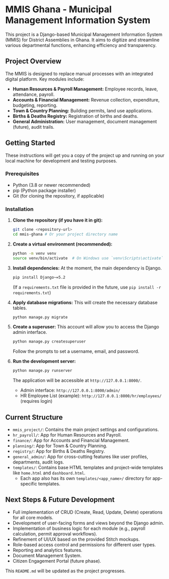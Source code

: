 # MMIS Ghana - Municipal Management Information System

This project is a Django-based Municipal Management Information System (MMIS) for District Assemblies in Ghana. It aims to digitize and streamline various departmental functions, enhancing efficiency and transparency.

## Project Overview

The MMIS is designed to replace manual processes with an integrated digital platform. Key modules include:

*   **Human Resources & Payroll Management:** Employee records, leave, attendance, payroll.
*   **Accounts & Financial Management:** Revenue collection, expenditure, budgeting, reporting.
*   **Town & Country Planning:** Building permits, land use applications.
*   **Births & Deaths Registry:** Registration of births and deaths.
*   **General Administration:** User management, document management (future), audit trails.

## Getting Started

These instructions will get you a copy of the project up and running on your local machine for development and testing purposes.

### Prerequisites

*   Python (3.8 or newer recommended)
*   pip (Python package installer)
*   Git (for cloning the repository, if applicable)

### Installation

1.  **Clone the repository (if you have it in git):**
    ```bash
    git clone <repository-url>
    cd mmis-ghana # Or your project directory name
    ```

2.  **Create a virtual environment (recommended):**
    ```bash
    python -m venv venv
    source venv/bin/activate  # On Windows use `venv\Scripts\activate`
    ```

3.  **Install dependencies:**
    At the moment, the main dependency is Django.
    ```bash
    pip install Django~=5.2
    ```
    (If a `requirements.txt` file is provided in the future, use `pip install -r requirements.txt`)

4.  **Apply database migrations:**
    This will create the necessary database tables.
    ```bash
    python manage.py migrate
    ```

5.  **Create a superuser:**
    This account will allow you to access the Django admin interface.
    ```bash
    python manage.py createsuperuser
    ```
    Follow the prompts to set a username, email, and password.

6.  **Run the development server:**
    ```bash
    python manage.py runserver
    ```
    The application will be accessible at `http://127.0.0.1:8000/`.
    *   Admin interface: `http://127.0.0.1:8000/admin/`
    *   HR Employee List (example): `http://127.0.0.1:8000/hr/employees/` (requires login)

## Current Structure

*   `mmis_project/`: Contains the main project settings and configurations.
*   `hr_payroll/`: App for Human Resources and Payroll.
*   `finance/`: App for Accounts and Financial Management.
*   `planning/`: App for Town & Country Planning.
*   `registry/`: App for Births & Deaths Registry.
*   `general_admin/`: App for cross-cutting features like user profiles, departments, audit logs.
*   `templates/`: Contains base HTML templates and project-wide templates like `home.html` and `dashboard.html`.
    *   Each app also has its own `templates/<app_name>/` directory for app-specific templates.

## Next Steps & Future Development

*   Full implementation of CRUD (Create, Read, Update, Delete) operations for all core models.
*   Development of user-facing forms and views beyond the Django admin.
*   Implementation of business logic for each module (e.g., payroll calculation, permit approval workflows).
*   Refinement of UI/UX based on the provided Stitch mockups.
*   Role-based access control and permissions for different user types.
*   Reporting and analytics features.
*   Document Management System.
*   Citizen Engagement Portal (future phase).

This `README.md` will be updated as the project progresses.
